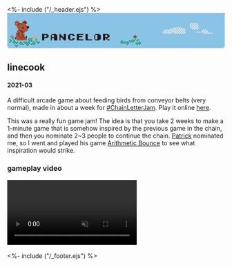 <!DOCTYPE html>
<html>
<head>
<%- include ("/_header.ejs") %>
</head>
<body>
<div class="wrapper">
<div class="header">
  <a href="/index#linecook"><img class="header-banner" src="/assets/banner.png"></a>
</div>
<section class="main-content">
<h1 class="post-title">linecook</h1>
<h4 class="post-meta">2021-03</h4>

A difficult arcade game about feeding birds from conveyor belts (very normal), made in about a week for [#ChainLetterJam](https://twitter.com/search?q=%23chainletterjam). Play it online [here](https://pancelor.itch.io/linecook).

This was a really fun game jam! The idea is that you take 2 weeks to make a 1-minute game that is somehow inspired by the previous game in the chain, and then you nominate 2\~3 people to continue the chain. [Patrick](https://twitter.com/clockworkpat) nominated me, so I went and played his game [Arithmetic Bounce](https://patrickgh3.itch.io/arithmetic-bounce) to see what inspiration would strike.

<!-- TODO arithmetic-bounce gif -->
<!-- TODO updated video with tweening? -->
<!-- ffmpeg.exe -i linecook_2.gif -t 00:06 -crf 28 -an out.mp4 -->

<!-- OUTLINE -->
<!-- inspriation +bread icon -->
<!-- didnt know what to do with grabbed food -->
<!-- big win to keep it in world- can be regrabbed, can block grabber -->
<!-- done icon instead of a done button -->
<!-- done icon pushes stuff offscreen, keeping things in world? nice, but a bit awkward -->
  <!-- pusher could only push some items! cool! lets you decide where to snag it -->
<!-- items are dropped on a new conveyor when grabbed!! in world still (but items tp out when they leave screen) -->
<!-- okay store items onscreen and still reachable even -->
<!-- why tp food offscreen? curved conveyor instead -->
<!-- dont store food with a set dx; dont store recipe food in a recipe list. things are just stored in world, and move according to mget. and are scored according to...? -->
<!-- SO MANY rougelike-like surprises happening by following this principle^ -->
<!-- communicating ingredient value x/check (remove, use bird emotions?) -->
<!-- how to finish a recipe? done icon? score threshhold? fixed number of items? -->
<!-- how to finish a game? score threshhold? time limit? bird limit? need to satisfy all birds -->
<!-- adding difficulty -->
<!-- x balancing (difficulty affects mood threshholds / start _score?) -->
<!-- * remove difficulty? use score instead (num happy birds) -->

<!-- playtesting holy cow so helpful -->
  <!-- wtf is the number per recipe idea?? so strange -->
  <!-- hard to notice feedback, even the checks/x b/c too much is going on -->
  <!-- won easily!? and did well on hard too!?!! -->
<!-- birds dont get a random recipe; shuffle the recipes too and pair up -->
<!-- can i remove difficulty? -->

<!-- wanted to make it easier to accidentally shoot for long ramp; gave up -->
<!-- the clear one side strat causes ISSUES b/c the other claw can pick up your garbage!! so good -->

### gameplay video

<video preload="auto" controls loop muted src="/assets/linecook.mp4"></video>

</section>
<%- include ("/_footer.ejs") %>
</body>
</html>
